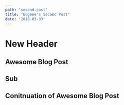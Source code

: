 ```yaml
---
path: 'second-post'
title: "Eugene's Second Post"
date: '2018-03-03'
---
```


# New Header

## Awesome Blog Post

## Sub

## Conitnuation of Awesome Blog Post
